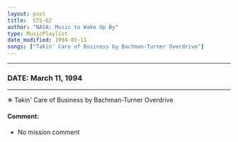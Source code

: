 ```yaml
---
layout: post
title:  STS-62
author: "NASA: Music to Wake Up By"
type: MusicPlaylist
date_modified: 1994-03-11
songs: ["Takin' Care of Business by Bachman-Turner Overdrive"]
---
```


----
### DATE: March 11, 1994
----
✵ Takin' Care of Business by Bachman-Turner Overdrive

#### Comment:
* No mission comment



<br/>
<center>
	<a target="_blank"
	   href="https://twitter.com/intent/tweet?hashtags=Space,NASA,Playlist,NASAWakeupCalls,SpaceProgram&text={{ page.author}}, '{{ page.songs.first }}' {{ page.title }}, {{ page.date | date: '%B %d, %Y' }}. {{ site.url }}{{ page.url }} @nasawakeupcalls">
	   <i class="fab fa-twitter" alt="Tweet this page" style="font-size: 1.3em;"></i>
	</a>
	&nbsp; 	<i class="fas fa-user-astronaut" style="font-size: 1.5em;"></i> &nbsp;
    <a type="amzn" search="'Takin' Care of Business by Bachman-Turner Overdrive'" category="popular music">
        <i class="fab fa-amazon" style="font-size: 1.3em;"></i>
    </a>
</center>
